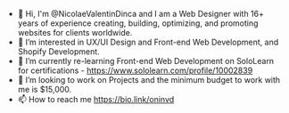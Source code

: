 - 👋 Hi, I'm @NicolaeValentinDinca and I am a Web Designer with 16+ years of experience creating, building, optimizing, and promoting websites for clients worldwide.
- 👀 I’m interested in UX/UI Design and Front-end Web Development, and Shopify Development.
- 🌱 I’m currently re-learning Front-end Web Development on SoloLearn for certifications - https://www.sololearn.com/profile/10002839
- 💞️ I’m looking to work on Projects and the minimum budget to work with me is $15,000.
- 📫 How to reach me https://bio.link/oninvd

<!---
NicolaeValentinDinca/NicolaeValentinDinca is a ✨ special ✨ repository because its `README.md` (this file) appears on your GitHub profile.
You can click the Preview link to take a look at your changes.
--->
